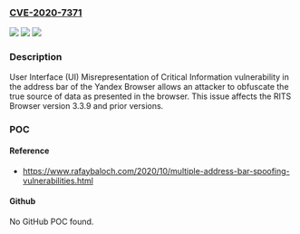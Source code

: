 ### [CVE-2020-7371](https://cve.mitre.org/cgi-bin/cvename.cgi?name=CVE-2020-7371)
![](https://img.shields.io/static/v1?label=Product&message=RITS%20Browser&color=blue)
![](https://img.shields.io/static/v1?label=Version&message=3.3.9%3C%3D%203.3.9%20&color=brighgreen)
![](https://img.shields.io/static/v1?label=Vulnerability&message=CWE-451%20User%20Interface%20(UI)%20Misrepresentation%20of%20Critical%20Information&color=brighgreen)

### Description

User Interface (UI) Misrepresentation of Critical Information vulnerability in the address bar of the Yandex Browser allows an attacker to obfuscate the true source of data as presented in the browser. This issue affects the RITS Browser version 3.3.9 and prior versions.

### POC

#### Reference
- https://www.rafaybaloch.com/2020/10/multiple-address-bar-spoofing-vulnerabilities.html

#### Github
No GitHub POC found.

